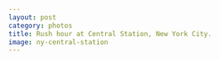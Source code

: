 ```yaml
---
layout: post
category: photos
title: Rush hour at Central Station, New York City.
image: ny-central-station
---
```

